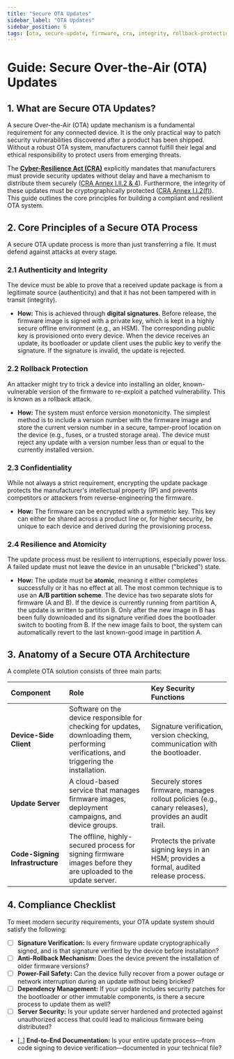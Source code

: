 ```yaml
---
title: "Secure OTA Updates"
sidebar_label: "OTA Updates"
sidebar_position: 6
tags: [ota, secure-update, firmware, cra, integrity, rollback-protection]
---
```

# Guide: Secure Over-the-Air (OTA) Updates

## 1. What are Secure OTA Updates?

A secure Over-the-Air (OTA) update mechanism is a fundamental requirement for any connected device. It is the only practical way to patch security vulnerabilities discovered after a product has been shipped. Without a robust OTA system, manufacturers cannot fulfill their legal and ethical responsibility to protect users from emerging threats.

The **[Cyber-Resilience Act (CRA)](./../../standards/cra-overview.md)** explicitly mandates that manufacturers must provide security updates without delay and have a mechanism to distribute them securely ([CRA Annex I.II.2 & 4][cra_annexI]). Furthermore, the integrity of these updates must be cryptographically protected ([CRA Annex I.I.2(f)][cra_annexI]). This guide outlines the core principles for building a compliant and resilient OTA system.

## 2. Core Principles of a Secure OTA Process

A secure OTA update process is more than just transferring a file. It must defend against attacks at every stage.

### 2.1 Authenticity and Integrity
The device must be able to prove that a received update package is from a legitimate source (authenticity) and that it has not been tampered with in transit (integrity).

- **How:** This is achieved through **digital signatures**. Before release, the firmware image is signed with a private key, which is kept in a highly secure offline environment (e.g., an HSM). The corresponding public key is provisioned onto every device. When the device receives an update, its bootloader or update client uses the public key to verify the signature. If the signature is invalid, the update is rejected.

### 2.2 Rollback Protection
An attacker might try to trick a device into installing an older, known-vulnerable version of the firmware to re-exploit a patched vulnerability. This is known as a rollback attack.

- **How:** The system must enforce version monotonicity. The simplest method is to include a version number with the firmware image and store the current version number in a secure, tamper-proof location on the device (e.g., fuses, or a trusted storage area). The device must reject any update with a version number less than or equal to the currently installed version.

### 2.3 Confidentiality
While not always a strict requirement, encrypting the update package protects the manufacturer's intellectual property (IP) and prevents competitors or attackers from reverse-engineering the firmware.

- **How:** The firmware can be encrypted with a symmetric key. This key can either be shared across a product line or, for higher security, be unique to each device and derived during the provisioning process.

### 2.4 Resilience and Atomicity
The update process must be resilient to interruptions, especially power loss. A failed update must not leave the device in an unusable ("bricked") state.

- **How:** The update must be **atomic**, meaning it either completes successfully or it has no effect at all. The most common technique is to use an **A/B partition scheme**. The device has two separate slots for firmware (A and B). If the device is currently running from partition A, the update is written to partition B. Only after the new image in B has been fully downloaded and its signature verified does the bootloader switch to booting from B. If the new image fails to boot, the system can automatically revert to the last known-good image in partition A.

## 3. Anatomy of a Secure OTA Architecture

A complete OTA solution consists of three main parts:

| Component | Role | Key Security Functions |
| :--- | :--- | :--- |
| **Device-Side Client** | Software on the device responsible for checking for updates, downloading them, performing verifications, and triggering the installation. | Signature verification, version checking, communication with the bootloader. |
| **Update Server** | A cloud-based service that manages firmware images, deployment campaigns, and device groups. | Securely stores firmware, manages rollout policies (e.g., canary releases), provides an audit trail. |
| **Code-Signing Infrastructure** | The offline, highly-secured process for signing firmware images before they are uploaded to the update server. | Protects the private signing keys in an HSM; provides a formal, audited release process. |

## 4. Compliance Checklist

To meet modern security requirements, your OTA update system should satisfy the following:

- [ ] **Signature Verification:** Is every firmware update cryptographically signed, and is that signature verified by the device before installation?
- [ ] **Anti-Rollback Mechanism:** Does the device prevent the installation of older firmware versions?
- [ ] **Power-Fail Safety:** Can the device fully recover from a power outage or network interruption during an update without being bricked?
- [ ] **Dependency Management:** If your update includes security patches for the bootloader or other immutable components, is there a secure process to update them as well?
- [ ] **Server Security:** Is your update server hardened and protected against unauthorized access that could lead to malicious firmware being distributed?
- [_] **End-to-End Documentation:** Is your entire update process—from code signing to device verification—documented in your technical file?

<!-- Citations -->
[cra_annexI]: https://eur-lex.europa.eu/legal-content/EN/TXT/?uri=CELEX:02024R2847-20241120#anx_I "CRA Annex I – Essential cybersecurity requirements"